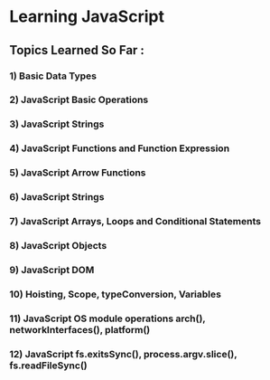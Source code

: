 # Learning JavaScript

## Topics Learned So Far : 

### 1) Basic Data Types
### 2) JavaScript Basic Operations
### 3) JavaScript Strings
### 4) JavaScript Functions and Function Expression
### 5) JavaScript Arrow Functions
### 6) JavaScript Strings 
### 7) JavaScript Arrays, Loops and Conditional Statements
### 8) JavaScript Objects
### 9) JavaScript DOM
### 10) Hoisting, Scope, typeConversion, Variables
### 11) JavaScript OS module operations arch(), networkInterfaces(), platform()
### 12) JavaScript fs.exitsSync(), process.argv.slice(), fs.readFileSync()